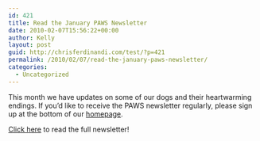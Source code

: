 ```yaml
---
id: 421
title: Read the January PAWS Newsletter
date: 2010-02-07T15:56:22+00:00
author: Kelly
layout: post
guid: http://chrisferdinandi.com/test/?p=421
permalink: /2010/02/07/read-the-january-paws-newsletter/
categories:
  - Uncategorized
---
```

This month we have updates on some of our dogs and their heartwarming endings. If you&#8217;d like to receive the PAWS newsletter regularly, please sign up at the bottom of our [homepage](https://pawsnewengland.com).

[Click here](http://us1.campaign-archive.com/?u=0c705fc71db1e2d4d6f5f4ba3&id=45288f8995) to read the full newsletter!